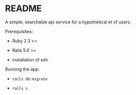 # README

A simple, searchable api service for a hypothetical et of users.

Prerequisites:

* Ruby 2.3 >=

* Rails 5.0 >=

* installation of solr

Running the app:

* `rails db:migrate` 

* ` rails s `
